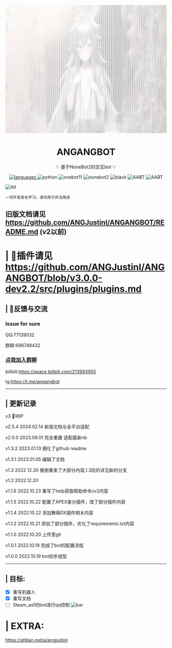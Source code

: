 <p align="center">
  <a href="[https://github.com/ANGJustinl/ANGANGBOT"><img src="https://github.com/ANGJustinl/angjustinl.github.io/blob/main/repository-open-graph-template%20%5B%E5%8E%9F%E5%A7%8B%E5%A4%A7%E5%B0%8F%5D.jpg" width="800" height="400" alt="aabt"></a>
</p>



<div align="center">

# ANGANGBOT

✨ 基于NoneBot2的交互bot ✨
</div>

<p align="center">

<a href="https://www.python.org">
  <img src="https://img.shields.io/github/languages/top/angjustinl/ANGANGBOT" alt="languages">
</a> 

<img src="https://img.shields.io/badge/python-3.10-blue.svg" alt="python">
<img src="https://img.shields.io/badge/Onebot-v11-lightgrey" alt="onebot11">
<img src="https://img.shields.io/badge/nonebot-2.1.0-orange" alt="nonebot2">
<img src="https://img.shields.io/badge/code%20style-black-000000.svg" alt="black">
<img src="https://img.shields.io/github/last-commit/ANGJustinl/ANGANGBOT.svg?label=Updated&logo=github&cacheSeconds=600" alt="AABT">   
<img src="https://img.shields.io/github/downloads/ANGJustinl/ANGANGBOT/total.svg?label=Downloads&logo=github&cacheSeconds=600" alt="AABT">

![Alt](https://repobeats.axiom.co/api/embed/6a22c5e973a99b3a396f90ccde21ecfc25c0c2b8.svg "Repobeats analytics image")

 
</p>

    一切开发旨在学习，请勿用于非法用途
     
## 旧版文档请见 https://github.com/ANGJustinl/ANGANGBOT/README.md (v2以前)

# | 🚧插件请见 https://github.com/ANGJustinl/ANGANGBOT/blob/v3.0.0-dev2.2/src/plugins/plugins.md

## | 👥反馈与交流

### Issue for sure

QQ:77139032

群聊:696748432

### <a target="_blank" href="https://qm.qq.com/cgi-bin/qm/qr?k=v4YpojQK_Ginr8S3Ies_jwwKrU-ZzA_m&jump_from=webapi&authKey=wZ/DxqcHHPGuTfBSAhpqzOo3/oiX0iojBCLq9qFymK+daTfwfmZNAoQrKIH+o8N0">点我加入群聊</a>

bilibili:https://space.bilibili.com/213993950

tg:https://t.me/angangbot

---
## | 更新记录
v3 🚧WIP

v2.5.4 2024.02.14 新版文档与全平台适配

v2.0.0 2023.09.01 完全重置 适配最新nb

v1.3.2 2023.01.13 细化了github readme

v1.3.1 2023.01.05 编辑了文档

v1.3 2022 12.30 推倒重来了大部分内容,1.3后的详见新的分支

v1.2 2022.12.20 

v1.1.6 2022.10.23 重写了help获取帮助命令cv2内容

v1.1.5 2022.10.22 配置了APEX查分插件，改了部分插件内容

v1.1.4 2022.10.22 添加舞萌DX插件相关内容

v1.1.2 2022.10.21 添加了部分插件，优化了requirements.txt内容

v1.1.0 2022.10.20 上传至git

v1.0.1 2022.10.19 完成了bot的配置流程

v1.0.0 2022.10.19 bot初步成型

---
## | 目标:
- [x] 重写机器人
- [x] 重写文档
- [ ] Steam_asf的bot进行qq控制 <img src="https://progress-bar.dev/20/" alt="bar">

# | EXTRA:
https://afdian.net/a/angjustinl
